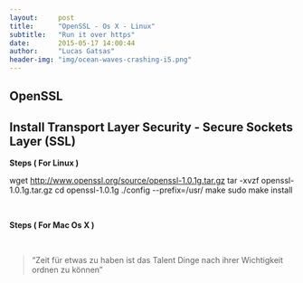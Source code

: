 ```yaml
---
layout:     post
title:      "OpenSSL - Os X - Linux"
subtitle:   "Run it over https"
date:       2015-05-17 14:00:44
author:     "Lucas Gatsas"
header-img: "img/ocean-waves-crashing-i5.png"
---
```

<h2 class="section-heading">OpenSSL</h2>
<h2 class="section-heading">Install Transport Layer Security - Secure Sockets Layer (SSL)</h2>

<strong>Steps ( For Linux ) </strong>


  wget http://www.openssl.org/source/openssl-1.0.1g.tar.gz
  tar -xvzf openssl-1.0.1g.tar.gz
  cd openssl-1.0.1g
  ./config --prefix=/usr/
  make
  sudo make install 


<!--
<a href="{{ site.baseurl }}/img/gli.png">
    <img src="{{ site.baseurl }}/img/gli.png" alt="Lucas Gatsas"  style="width:100%">
</a> -->


<br>


<strong>Steps ( For Mac Os X ) </strong>




<br>
<blockquote>
“Zeit für etwas zu haben ist das Talent Dinge nach ihrer Wichtigkeit ordnen zu können” 
</blockquote>

